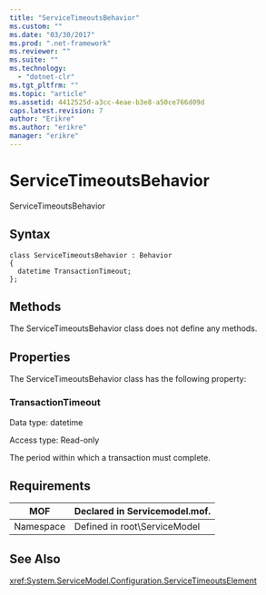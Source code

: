 ```yaml
---
title: "ServiceTimeoutsBehavior"
ms.custom: ""
ms.date: "03/30/2017"
ms.prod: ".net-framework"
ms.reviewer: ""
ms.suite: ""
ms.technology: 
  - "dotnet-clr"
ms.tgt_pltfrm: ""
ms.topic: "article"
ms.assetid: 4412525d-a3cc-4eae-b3e8-a50ce766d09d
caps.latest.revision: 7
author: "Erikre"
ms.author: "erikre"
manager: "erikre"
---
```

# ServiceTimeoutsBehavior
ServiceTimeoutsBehavior  
  
## Syntax  
  
```  
class ServiceTimeoutsBehavior : Behavior  
{  
  datetime TransactionTimeout;  
};  
```  
  
## Methods  
 The ServiceTimeoutsBehavior class does not define any methods.  
  
## Properties  
 The ServiceTimeoutsBehavior class has the following property:  
  
### TransactionTimeout  
 Data type: datetime  
  
 Access type: Read-only  
  
 The period within which a transaction must complete.  
  
## Requirements  
  
|MOF|Declared in Servicemodel.mof.|  
|---------|-----------------------------------|  
|Namespace|Defined in root\ServiceModel|  
  
## See Also  
 <xref:System.ServiceModel.Configuration.ServiceTimeoutsElement>
